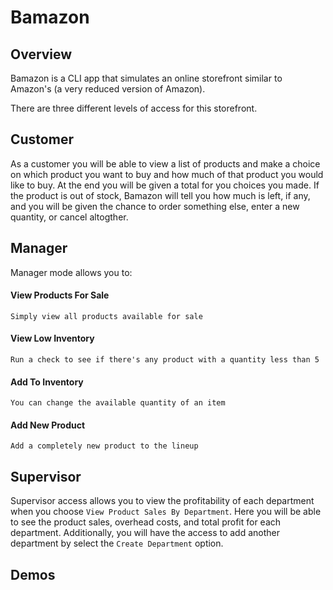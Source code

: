 # Bamazon

## Overview

Bamazon is a CLI app that simulates an online storefront similar to Amazon's (a very reduced version of Amazon). 

There are three different levels of access for this storefront.

## Customer

As a customer you will be able to view a list of products and make a choice on which product you want to buy and how much of that	product you would like to buy. At the end you will be given a total for you choices you made. If the product is out of stock, Bamazon will tell you how much is left, if any, and you will be given the chance to order something else, enter a new quantity, or cancel altogther.

## Manager

Manager mode allows you to:
#### View Products For Sale
	Simply view all products available for sale
#### View Low Inventory
	Run a check to see if there's any product with a quantity less than 5
#### Add To Inventory
	You can change the available quantity of an item
#### Add New Product
	Add a completely new product to the lineup

## Supervisor
Supervisor access allows you to view the profitability of each department when you choose `View Product Sales By Department`. Here you will be able to see the product sales, overhead costs, and total profit for each department. Additionally, you will have the access to add another department by select the `Create Department` option.

## Demos

